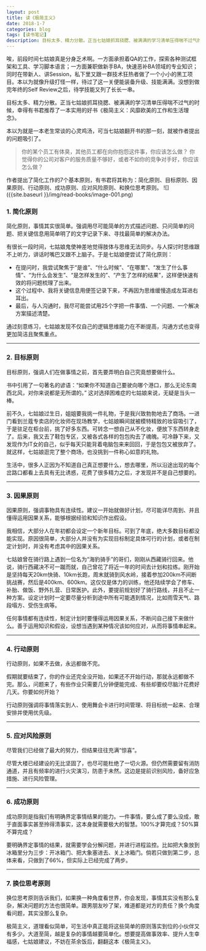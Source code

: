 ```yaml
---
layout: post
title: 读《极简主义》
date: 2018-1-7
categories: blog
tags: [读书笔记]
description: 目标太多、精力分散。正当七姑娘抓耳挠腮、被满满的学习清单压得喘不过气的时候，幸得有书君推荐了一本实用的好书《极简主义：风靡欧美的工作和生活理念》。
---
```

唉，前段时间七姑娘真是分身乏术啊。一方面承担着QA的工作，探索各种测试框架和工具、学习脚本语言；一方面兼职做新手BA，快速恶补BA领域的专业知识；同时在带新人、讲Session，私下里又跟一群技术狂热者做了一个小小的黑工项目。本以为就像升级打怪一样，待过了这一关便能装备升级、技能满满。没想到做完年终的Self Review之后，待学技能又列了长长一串。

目标太多、精力分散。正当七姑娘抓耳挠腮、被满满的学习清单压得喘不过气的时候，幸得有书君推荐了一本实用的好书《极简主义：风靡欧美的工作和生活理念》。

本以为就是一本老生常谈的心灵鸡汤，可当七姑娘翻开书的那一刻，就被作者提出的问题吸引了。
> 你的某个员工有体臭，其他员工都在向你抱怨这件事，你应该怎么做？
> 你觉得你的公司对客户的服务质量不够好，或者不如你的竞争对手好，你应该怎么做？

作者提出了简化工作的7个基本原则，有书君将其称为：简化原则、目标原则、因果原则、行动原则、成功原则、应对风险原则、和换位思考原则。
![]({{site.baseurl }}/img/read-books/image-001.png)

### 1. 简化原则

简化原则，事情其实很简单。强调用尽可能简单的方式描述问题、只问简单的问题、把关键信息用简单明了的文字记录下来、寻找最简单的解决办法。

有很长一段时间，七姑娘鬼使神差地觉得肢体与思维无法同步。与人探讨时思维跟不上听力，讲话时嘴巴又跟不上脑子。于是七姑娘便尝试了简化原则：

 - 在提问时，我尝试聚焦于“是谁”、“什么时候”、“在哪里”、“发生了什么事情”、“为什么会发生”、“是怎样发生的”、“产生了怎样的结果”，这样便快速有效的将问题梳理了出来。
 - 这个过程中、我将关键信息用便签记录下来，不再因为思维缓慢造成左耳进右耳出。
 - 最后，与人沟通时，我尽可能尝试用25个字把一件事情、一个问题、一个解决方案描述清楚。

通过刻意练习，七姑娘发现不仅自己的逻辑思维能力在不断提高，沟通方式也变得更加简洁且聚焦重点。
  
---

### 2. 目标原则 

目标原则，强调人们在做事情之前，首先要弄明白自己究竟想要做什么。

书中引用了一句著名的谚语：“如果你不知道自己要驶向哪个港口，那么无论东南西北风，对你来说都是无所谓的。” 这对选择困难症的七姑娘来说，无疑是当头一棒。

前不久，七姑娘过生日，姐姐要我挑一件礼物，于是我兴致勃勃地去了商场。一进门看到兰蔻专卖店的化妆师在现场教学，七姑娘瞬间就被模特精致的妆容吸引了，于是驻足在柜台前，挑了好多东西。可转念一想自己从不化妆，便放下东西转身走了。后来，我又去了鞋包专区，又被各式各样的包包抅去了魂魄。可冷静下来，又发现作为IT女的自己，似乎每天只能背着电脑包来来回回，于是包包又被放弃了。就这样，七姑娘逛完了整个商场，也没挑到一件称心如意的礼物。

生活中，很多人正因为不知道自己真正想要什么，想去哪里，所以沿途出现的每个岔路口都看上去具有无比诱惑，花费了很多精力之后，才发现并不是自己想要的。
  
---

### 3. 因果原则

因果原则，强调事物具有连续性。建议一开始就做好计划，尽可能详尽周到、并且懂得运用因果关系，能够根据经验和知识作出假设。

我相信，大部分人在年初都会设定一个新年目标。可到了年底，绝大多数目标都没能实现。原因很简单，大部分人并没有为实现目标制定具体可行的计划，或者在制定计划时，并没有考虑其中的因果关系。

七姑娘曾在骑行路上遇到一位名为“海豹骑手”的哥们，刚刚从西藏骑行回来。他说，骑行西藏决不可一蹴而就，自己曾花了将近一年的时间去计划和拉练。刚开始是坚持每天20km快骑、10km长跑，周末就骑到风水岭，接着参加200km不间断挑战赛，然后是400km、600km。这仅仅是体力的训练，他还陆续学会了修车、补胎、做饭、野外扎营、日常医护。此外，要提前规划好了骑行路线，并且不止一种方案。设定计划时一定要尽量分析到途中所有可能遇到情况，比如雨雪天气、路段塌方、受伤生病等。

任何事情都有连续性，制定计划时要懂得运用因果关系，不断问自己接下来做什么。善于运用知识和假设，设想当遇到某种情况该如何应对，从而将事情串起来。
  
---

### 4. 行动原则

行动原则，如果不去做，永远都做不完。

假期就要结束了，你的作业还完全没开始，如果还不开始行动，那就永远都做不完。那么，问题来了，有些作业只需要几分钟便能完成、有些却要绞尽脑汁花费好几天。你要如何开始？

行动原则强调将事情落实到人、使用舞会卡进行时间管理、将目标统一起来、合理安排并使用优先级。
  
---

### 5. 应对风险原则

尽管我们已经做了最大的努力，但结果往往充满“惊喜”。

尽管大楼已经建设的无比坚固了，也尽可能杜绝了一切火源。但仍然需要留有消防通道，并且有频率的进行火灾演习，防患于未然。这边是提前识别风险，备好应急措施、进行风险管理。
  
---

### 6. 成功原则

成功原则是指我们有明确界定事情结果的能力。一件事情，要么成了要么没成，敢于直面事实甚至拎得清事实，这本身就需要极大的智慧。100%才算完成？50%算不算完成？

要明确界定事情的结果，就需要学会分解问题，并进行进程监控。比如把大象放到冰箱里分为三步：开冰箱门、把大象塞进去、关上冰箱门。倘若只做到第二步，总体来看，只做到了66%，但实际上已经完成了两步。

---

### 7. 换位思考原则

换位思考原则告诉我们，如果换一种角度看世界，你会发现，事情其实没有那么复杂，解决问题的方法也很简单。跟男朋友吵了架，难道都是对方的责任？换个角度看问题，其实没那么复杂。

极简主义，道理看似简单，可生活中真正能将这些简单的原则落实到位的小伙伴又有多少。大道至简，越是复杂的事情越要简单化。想要提高做事效率、提升人生幸福感，七姑娘建议，不妨在茶余饭后，翻翻这本《极简主义》。













